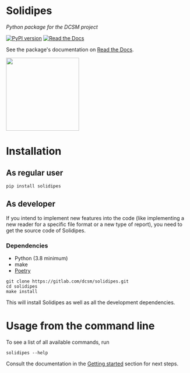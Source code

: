 

# Solidipes

_Python package for the DCSM project_

[![PyPI version](https://badge.fury.io/py/solidipes.svg)](https://badge.fury.io/py/solidipes)
[![Read the Docs](https://readthedocs.org/projects/solidipes/badge/?version=latest)](http://solidipes.readthedocs.io/)

See the package's documentation on [Read the Docs](http://solidipes.readthedocs.io/).

<img src="https://gitlab.com/dcsm/solidipes/-/raw/main/logos/solidipes.jpg" width="200px" height="200px">


# Installation

## As regular user

```
pip install solidipes
```


## As developer

If you intend to implement new features into the code (like implementing a new reader for a specific file format or a new type of report), you need to get the source code of Solidipes.


### Dependencies

- Python (3.8 minimum)
- make
- [Poetry](https://python-poetry.org/docs/#installation)

```
git clone https://gitlab.com/dcsm/solidipes.git
cd solidipes
make install
```

This will install Solidipes as well as all the development dependencies.


# Usage from the command line

To see a list of all available commands, run
```
solidipes --help
```

Consult the documentation in the [Getting started](https://solidipes.readthedocs.io/en/latest/src/getting_started.html#usage-from-the-command-line) section for next steps.
